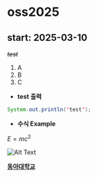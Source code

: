 # oss2025
## start: 2025-03-10

~~_test_~~

1. A
2. B
3. C

- **test 출력**
```Java
System.out.println('test');
```
- **수식 Example**

$E=mc^2$

![Alt Text](https://www.donga.ac.kr/attach/IMAGE/TopDesignMgr/LogoImgUpload/2023/6/BbhMka1ABXvCyv2U.PNG "logo")

**[동아대학교](https://www.donga.ac.kr/kor/Main.do)**
